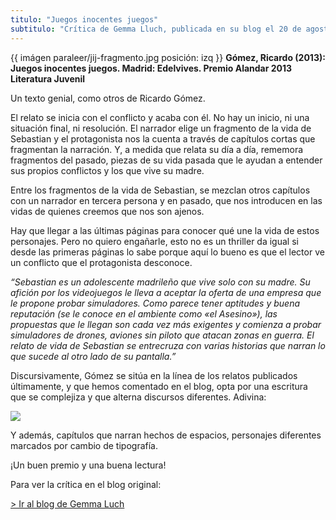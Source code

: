 ```yaml
---
titulo: "Juegos inocentes juegos"
subtitulo: "Crítica de Gemma Lluch, publicada en su blog el 20 de agosto de 2013."
---
```

{{ imágen paraleer/jij-fragmento.jpg posición: izq }} **Gómez, Ricardo
(2013): Juegos inocentes juegos. Madrid: Edelvives. Premio Alandar 2013
Literatura Juvenil**

Un texto genial, como otros de Ricardo Gómez.

El relato se inicia con el conflicto y acaba con él. No hay un inicio, ni una
situación final, ni resolución. El narrador elige un fragmento de la vida de
Sebastian y el protagonista nos la cuenta a través de capítulos cortas que
fragmentan la narración. Y, a medida que relata su día a día, rememora
fragmentos del pasado, piezas de su vida pasada que le ayudan a entender sus
propios conflictos y los que vive su madre.

Entre los fragmentos de la vida de Sebastian, se mezclan otros capítulos con
un narrador en tercera persona y en pasado, que nos introducen en las vidas
de quienes creemos que nos son ajenos.

Hay que llegar a las últimas páginas para conocer qué une la vida de estos
personajes. Pero no quiero engañarle, esto no es un thriller da igual si
desde las primeras páginas lo sabe porque aquí lo bueno es que el lector ve
un conflicto que el protagonista desconoce.

_“Sebastian es un adolescente madrileño que vive solo con su madre. Su
afición por los videojuegos le lleva a aceptar la oferta de una empresa que
le propone probar simuladores. Como parece tener aptitudes y buena reputación
(se le conoce en el ambiente como «el Asesino»), las propuestas que le llegan
son cada vez más exigentes y comienza a probar simuladores de drones, aviones
sin piloto que atacan zonas en guerra. El relato de vida de Sebastian se
entrecruza con varias historias que narran lo que sucede al otro lado de su
pantalla.”_

Discursivamente, Gómez se sitúa en la línea de los relatos publicados
últimamente, y que hemos comentado en el blog, opta por una escritura que se
complejiza y que alterna discursos diferentes. Adivina:

![](/imagenes/paraleer/jij-gemma.png)

Y además, capítulos que narran hechos de espacios, personajes diferentes
marcados por cambio de tipografía.

¡Un buen premio y una buena lectura!

Para ver la crítica en el blog original:

[> Ir al blog de Gemma
Luch](http://gemmalluch.com/esp/juegos-inocentes-juegos-ricardo-gomez/)

